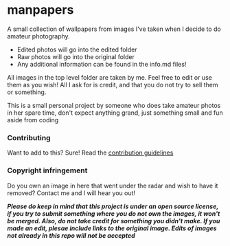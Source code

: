 # manpapers
A small collection of wallpapers from images I've taken when I decide to do amateur photography.

- Edited photos will go into the edited folder
- Raw photos will go into the original folder
- Any additional information can be found in the info.md files!

All images in the top level folder are taken by me. Feel free to edit or use them as you wish! All I ask for is credit, and that you do not try to sell them or something.

This is a small personal project by someone who does take amateur photos in her spare time, don't expect anything grand, just something small and fun aside from coding

### Contributing
Want to add to this? Sure! Read the [contribution guidelines](CONTRIBUTING.md)

### Copyright infringement
Do you own an image in here that went under the radar and wish to have it removed? Contact me and I will hear you out!

***Please do keep in mind that this project is under an open source license, if you try to submit something where you do not own the images, it won't be merged. Also, do not take credit for something you didn't make. If you made an edit, plesae include links to the original image. Edits of images not already in this repo will not be accepted***
